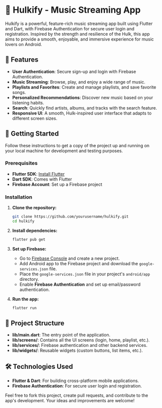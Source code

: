 # 🎵 Hulkify - Music Streaming App

Hulkify is a powerful, feature-rich music streaming app built using Flutter and Dart, with Firebase Authentication for secure user login and registration. Inspired by the strength and resilience of the Hulk, this app aims to provide a smooth, enjoyable, and immersive experience for music lovers on Android.

## 📱 Features

- **User Authentication**: Secure sign-up and login with Firebase Authentication.
- **Music Streaming**: Browse, play, and enjoy a wide range of music.
- **Playlists and Favorites**: Create and manage playlists, and save favorite songs.
- **Personalized Recommendations**: Discover new music based on your listening habits.
- **Search**: Quickly find artists, albums, and tracks with the search feature.
- **Responsive UI**: A smooth, Hulk-inspired user interface that adapts to different screen sizes.
  
## 🚀 Getting Started

Follow these instructions to get a copy of the project up and running on your local machine for development and testing purposes.

### Prerequisites

- **Flutter SDK**: [Install Flutter](https://flutter.dev/docs/get-started/install)
- **Dart SDK**: Comes with Flutter
- **Firebase Account**: Set up a Firebase project

### Installation

1. **Clone the repository:**

    ```bash
    git clone https://github.com/yourusername/hulkify.git
    cd hulkify
    ```

2. **Install dependencies:**

    ```bash
    flutter pub get
    ```

3. **Set up Firebase:**

   - Go to [Firebase Console](https://console.firebase.google.com/) and create a new project.
   - Add Android app to the Firebase project and download the `google-services.json` file.
   - Place the `google-services.json` file in your project's `android/app` directory.
   - Enable **Firebase Authentication** and set up email/password authentication.

4. **Run the app:**

    ```bash
    flutter run
    ```

## 🔧 Project Structure

- **lib/main.dart**: The entry point of the application.
- **lib/screens/**: Contains all the UI screens (login, home, playlist, etc.).
- **lib/services/**: Firebase authentication and other backend services.
- **lib/widgets/**: Reusable widgets (custom buttons, list items, etc.).

## 🛠 Technologies Used

- **Flutter & Dart**: For building cross-platform mobile applications.
- **Firebase Authentication**: For secure user login and registration.


  


Feel free to fork this project, create pull requests, and contribute to the app's development. Your ideas and improvements are welcome!
